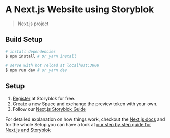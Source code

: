 # A Next.js Website using Storyblok

> Next.js project

## Build Setup

``` bash
# install dependencies
$ npm install # Or yarn install

# serve with hot reload at localhost:3000
$ npm run dev # or yarn dev
```

## Setup

1. [Register](https://app.storyblok.com/#!/signup) at Storyblok for free.
2. Create a new Space and exchange the preview token with your own.
3. Follow our [Next.js Storyblok Guide](https://www.storyblok.com/tp/next-js-react-guide)


For detailed explanation on how things work, checkout the [Next.js docs](https://nextjs.org/docs/getting-started) and for the whole Setup you can have a look at [our step by step guide for Next.js and Storyblok](https://www.storyblok.com/tp/next-js-react-guide)
